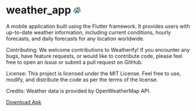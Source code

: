 # weather_app <img src="assets/icon/icon.png" width=20 />

A mobile application built using the Flutter framework. It provides users with up-to-date weather information, including current conditions, hourly forecasts, and daily forecasts for any location worldwide.

Contributing:
We welcome contributions to Weatherify! If you encounter any bugs, have feature requests, or would like to contribute code, please feel free to open an issue or submit a pull request on GitHub.

License:
This project is licensed under the MIT License. Feel free to use, modify, and distribute the code as per the terms of the license.

Credits:
Weather data is provided by OpenWeatherMap API.

[Download Apk](https://github.com/sheikhsulaiman/weather_app/releases/latest)

